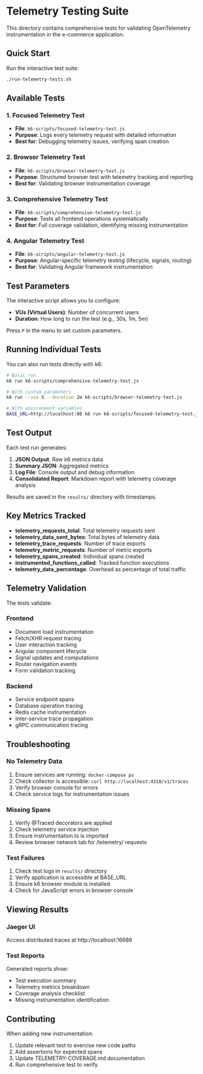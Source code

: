 # Telemetry Testing Suite

This directory contains comprehensive tests for validating OpenTelemetry instrumentation in the e-commerce application.

## Quick Start

Run the interactive test suite:

```bash
./run-telemetry-tests.sh
```

## Available Tests

### 1. Focused Telemetry Test
- **File**: `k6-scripts/focused-telemetry-test.js`
- **Purpose**: Logs every telemetry request with detailed information
- **Best for**: Debugging telemetry issues, verifying span creation

### 2. Browser Telemetry Test
- **File**: `k6-scripts/browser-telemetry-test.js`
- **Purpose**: Structured browser test with telemetry tracking and reporting
- **Best for**: Validating browser instrumentation coverage

### 3. Comprehensive Telemetry Test
- **File**: `k6-scripts/comprehensive-telemetry-test.js`
- **Purpose**: Tests all frontend operations systematically
- **Best for**: Full coverage validation, identifying missing instrumentation

### 4. Angular Telemetry Test
- **File**: `k6-scripts/angular-telemetry-test.js`
- **Purpose**: Angular-specific telemetry testing (lifecycle, signals, routing)
- **Best for**: Validating Angular framework instrumentation

## Test Parameters

The interactive script allows you to configure:

- **VUs (Virtual Users)**: Number of concurrent users
- **Duration**: How long to run the test (e.g., 30s, 1m, 5m)

Press `P` in the menu to set custom parameters.

## Running Individual Tests

You can also run tests directly with k6:

```bash
# Basic run
k6 run k6-scripts/comprehensive-telemetry-test.js

# With custom parameters
k6 run --vus 5 --duration 2m k6-scripts/browser-telemetry-test.js

# With environment variables
BASE_URL=http://localhost:80 k6 run k6-scripts/focused-telemetry-test.js
```

## Test Output

Each test run generates:

1. **JSON Output**: Raw k6 metrics data
2. **Summary JSON**: Aggregated metrics
3. **Log File**: Console output and debug information
4. **Consolidated Report**: Markdown report with telemetry coverage analysis

Results are saved in the `results/` directory with timestamps.

## Key Metrics Tracked

- **telemetry_requests_total**: Total telemetry requests sent
- **telemetry_data_sent_bytes**: Total bytes of telemetry data
- **telemetry_trace_requests**: Number of trace exports
- **telemetry_metric_requests**: Number of metric exports
- **telemetry_spans_created**: Individual spans created
- **instrumented_functions_called**: Tracked function executions
- **telemetry_data_percentage**: Overhead as percentage of total traffic

## Telemetry Validation

The tests validate:

### Frontend
- Document load instrumentation
- Fetch/XHR request tracing
- User interaction tracking
- Angular component lifecycle
- Signal updates and computations
- Router navigation events
- Form validation tracking

### Backend
- Service endpoint spans
- Database operation tracing
- Redis cache instrumentation
- Inter-service trace propagation
- gRPC communication tracing

## Troubleshooting

### No Telemetry Data
1. Ensure services are running: `docker-compose ps`
2. Check collector is accessible: `curl http://localhost:4318/v1/traces`
3. Verify browser console for errors
4. Check service logs for instrumentation issues

### Missing Spans
1. Verify @Traced decorators are applied
2. Check telemetry service injection
3. Ensure instrumentation.ts is imported
4. Review browser network tab for /telemetry/ requests

### Test Failures
1. Check test logs in `results/` directory
2. Verify application is accessible at BASE_URL
3. Ensure k6 browser module is installed
4. Check for JavaScript errors in browser console

## Viewing Results

### Jaeger UI
Access distributed traces at http://localhost:16686

### Test Reports
Generated reports show:
- Test execution summary
- Telemetry metrics breakdown  
- Coverage analysis checklist
- Missing instrumentation identification

## Contributing

When adding new instrumentation:
1. Update relevant test to exercise new code paths
2. Add assertions for expected spans
3. Update TELEMETRY-COVERAGE.md documentation
4. Run comprehensive test to verify
